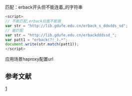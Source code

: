 #
匹配：erback开头但不能连着_的字符串
```javascript
<script>
// 不能匹配,erback后面不能跟_    
var str = "http://lib.gdufe.edu.cn/erback_s_ddsdds_sd"; 
// 能匹配    
var str = "http://lib.gdufe.edu.cn/erbackdddssd_";
var patt1 = "erback(?!_).*";
document.write(str.match(patt1));
</script>
```
应用场景haproxy配置url



## 参考文献
[1](https://www.runoob.com/regexp/regexp-syntax.html)